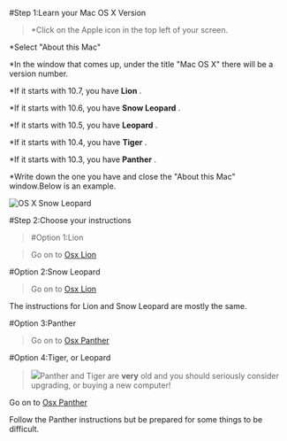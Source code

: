 []()#Step 1:Learn your Mac OS X Version


>*Click on the Apple icon in the top left of your screen.


*Select "About this Mac"


*In the window that comes up, under the title "Mac OS X" there will be a version number.


*If it starts with 10.7, you have 
**Lion**
.


*If it starts with 10.6, you have 
**Snow Leopard**
.


*If it starts with 10.5, you have 
**Leopard**
.


*If it starts with 10.4, you have 
**Tiger**
.


*If it starts with 10.3, you have 
**Panther**
.


*Write down the one you have and close the "About this Mac" window.Below is an example.


![OS X Snow Leopard](MacOSXSnowLeopard.png)

[]()#Step 2:Choose your instructions


>[]()#Option 1:Lion


>Go on to 
[Osx Lion](osx_lion?back=macintosh%23step2-1)


[]()#Option 2:Snow Leopard


>Go on to 
[Osx Lion](osx_lion?back=macintosh%23step2-2)

The instructions for Lion and Snow Leopard are mostly the same.


[]()#Option 3:Panther


>Go on to 
[Osx Panther](osx_panther?back=macintosh%23step2-3)


[]()#Option 4:Tiger, or Leopard


>![](/img/warning.png)Panther and Tiger are 
**very**
 old and you should seriously consider upgrading, or buying a new computer!

Go on to 
[Osx Panther](osx_panther?back=macintosh%23step2-4)

Follow the Panther instructions but be prepared for some things to be difficult.
